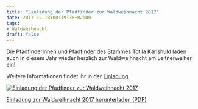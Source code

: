```yaml
---
title: "Einladung der Pfadfinder zur Waldweihnacht 2017"
date: 2017-12-18T00:19:36+02:00
tags:
- Waldweihnacht
draft: false
---
```


Die Pfadfinderinnen und Pfadfinder des Stammes Totila Karlshuld laden auch in diesem Jahr wieder herzlich zur Waldweihnacht am Leitnerweiher ein!
 
Weitere Informationen findet ihr in der [Einladung](/assets/VCP-Totila_Einladung_Waldweihnacht_2017.pdf).
 
[![Einladung der Pfadfinder zur Waldweihnacht 2017](/assets/waldweihnacht2017.jpeg)](/assets/VCP-Totila_Einladung_Waldweihnacht_2017.pdf)

[Einladung zur Waldweihnacht 2017 herunterladen (PDF)](/assets/VCP-Totila_Einladung_Waldweihnacht_2017.pdf)